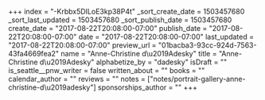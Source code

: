 +++
index = "-Krbbx5DILoE3kp38P4t"
_sort_create_date = 1503457680
_sort_last_updated = 1503457680
_sort_publish_date = 1503457680
create_date = "2017-08-22T20:08:00-07:00"
publish_date = "2017-08-22T20:08:00-07:00"
date = "2017-08-22T20:08:00-07:00"
last_updated = "2017-08-22T20:08:00-07:00"
preview_url = "01bacba3-93cc-924d-7563-43fa4669fea2"
name = "Anne-Christine d\u2019Adesky"
title = "Anne-Christine d\u2019Adesky"
alphabetize_by = "dadesky"
isDraft = ""
is_seattle__pnw_writer = false
written_about = ""
books = ""
calendar_author = ""
reviews = ""
notes = ["notes/portrait-gallery-anne-christine-d\u2019adesky"]
sponsorships_author = ""
+++
